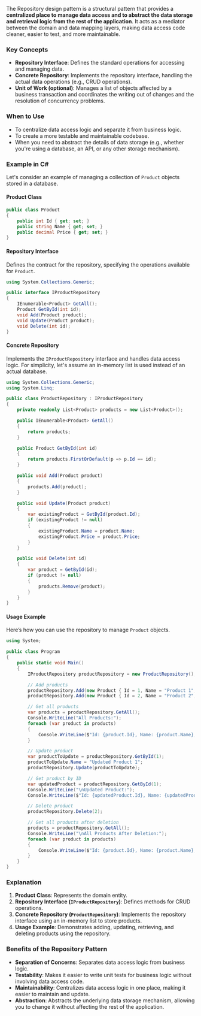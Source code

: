The Repository design pattern is a structural pattern that provides a **centralized place to manage data access and to abstract the data storage and retrieval logic from the rest of the application**. It acts as a mediator between the domain and data mapping layers, making data access code cleaner, easier to test, and more maintainable.

### Key Concepts

- **Repository Interface**: Defines the standard operations for accessing and managing data.
- **Concrete Repository**: Implements the repository interface, handling the actual data operations (e.g., CRUD operations).
- **Unit of Work (optional)**: Manages a list of objects affected by a business transaction and coordinates the writing out of changes and the resolution of concurrency problems.

### When to Use

- To centralize data access logic and separate it from business logic.
- To create a more testable and maintainable codebase.
- When you need to abstract the details of data storage (e.g., whether you're using a database, an API, or any other storage mechanism).

### Example in C#

Let's consider an example of managing a collection of `Product` objects stored in a database.

#### Product Class

```csharp
public class Product
{
    public int Id { get; set; }
    public string Name { get; set; }
    public decimal Price { get; set; }
}
```

#### Repository Interface

Defines the contract for the repository, specifying the operations available for `Product`.

```csharp
using System.Collections.Generic;

public interface IProductRepository
{
    IEnumerable<Product> GetAll();
    Product GetById(int id);
    void Add(Product product);
    void Update(Product product);
    void Delete(int id);
}
```

#### Concrete Repository

Implements the `IProductRepository` interface and handles data access logic. For simplicity, let's assume an in-memory list is used instead of an actual database.

```csharp
using System.Collections.Generic;
using System.Linq;

public class ProductRepository : IProductRepository
{
    private readonly List<Product> products = new List<Product>();

    public IEnumerable<Product> GetAll()
    {
        return products;
    }

    public Product GetById(int id)
    {
        return products.FirstOrDefault(p => p.Id == id);
    }

    public void Add(Product product)
    {
        products.Add(product);
    }

    public void Update(Product product)
    {
        var existingProduct = GetById(product.Id);
        if (existingProduct != null)
        {
            existingProduct.Name = product.Name;
            existingProduct.Price = product.Price;
        }
    }

    public void Delete(int id)
    {
        var product = GetById(id);
        if (product != null)
        {
            products.Remove(product);
        }
    }
}
```

#### Usage Example

Here’s how you can use the repository to manage `Product` objects.

```csharp
using System;

public class Program
{
    public static void Main()
    {
        IProductRepository productRepository = new ProductRepository();

        // Add products
        productRepository.Add(new Product { Id = 1, Name = "Product 1", Price = 10.0m });
        productRepository.Add(new Product { Id = 2, Name = "Product 2", Price = 20.0m });

        // Get all products
        var products = productRepository.GetAll();
        Console.WriteLine("All Products:");
        foreach (var product in products)
        {
            Console.WriteLine($"Id: {product.Id}, Name: {product.Name}, Price: {product.Price}");
        }

        // Update product
        var productToUpdate = productRepository.GetById(1);
        productToUpdate.Name = "Updated Product 1";
        productRepository.Update(productToUpdate);

        // Get product by ID
        var updatedProduct = productRepository.GetById(1);
        Console.WriteLine("\nUpdated Product:");
        Console.WriteLine($"Id: {updatedProduct.Id}, Name: {updatedProduct.Name}, Price: {updatedProduct.Price}");

        // Delete product
        productRepository.Delete(2);

        // Get all products after deletion
        products = productRepository.GetAll();
        Console.WriteLine("\nAll Products After Deletion:");
        foreach (var product in products)
        {
            Console.WriteLine($"Id: {product.Id}, Name: {product.Name}, Price: {product.Price}");
        }
    }
}
```

### Explanation

1. **Product Class**: Represents the domain entity.
2. **Repository Interface (`IProductRepository`)**: Defines methods for CRUD operations.
3. **Concrete Repository (`ProductRepository`)**: Implements the repository interface using an in-memory list to store products.
4. **Usage Example**: Demonstrates adding, updating, retrieving, and deleting products using the repository.

### Benefits of the Repository Pattern

- **Separation of Concerns**: Separates data access logic from business logic.
- **Testability**: Makes it easier to write unit tests for business logic without involving data access code.
- **Maintainability**: Centralizes data access logic in one place, making it easier to maintain and update.
- **Abstraction**: Abstracts the underlying data storage mechanism, allowing you to change it without affecting the rest of the application.